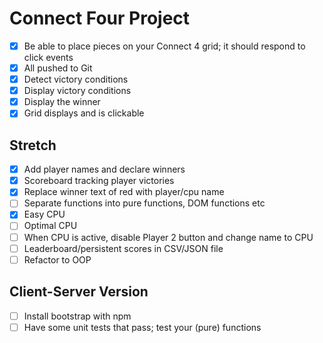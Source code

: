 # Connect Four Project

- [x] Be able to place pieces on your Connect 4 grid; it should respond to click events
- [x] All pushed to Git
- [x] Detect victory conditions
- [x] Display victory conditions
- [x] Display the winner
- [x] Grid displays and is clickable

## Stretch

- [x] Add player names and declare winners
- [x] Scoreboard tracking player victories
- [x] Replace winner text of red with player/cpu name
- [ ] Separate functions into pure functions, DOM functions etc
- [x] Easy CPU
- [ ] Optimal CPU
- [ ] When CPU is active, disable Player 2 button and change name to CPU
- [ ] Leaderboard/persistent scores in CSV/JSON file
- [ ] Refactor to OOP

## Client-Server Version

- [ ] Install bootstrap with npm
- [ ] Have some unit tests that pass; test your (pure) functions
